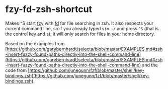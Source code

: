 # fzy-fd-zsh-shortcut
Makes ^S start [fzy](https://github.com/jhawthorn/fzy) with [fd](https://github.com/sharkdp/fd) for file searching in zsh. It also respects your current command line, so if you already typed `vim ~/` and press `^S` (that is the control key and s), it will only search for files in your home directory.

Based on the examples from [https://github.com/garybernhardt/selecta/blob/master/EXAMPLES.md#zsh-insert-fuzzy-found-paths-directly-into-the-shell-command-line](https://github.com/garybernhardt/selecta/blob/master/EXAMPLES.md#zsh-insert-fuzzy-found-paths-directly-into-the-shell-command-line) and the code from [https://github.com/junegunn/fzf/blob/master/shell/key-bindings.zsh](https://github.com/junegunn/fzf/blob/master/shell/key-bindings.zsh).
